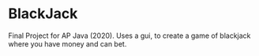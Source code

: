 # BlackJack
Final Project for AP Java (2020). Uses a gui, to create a game of blackjack where you have money and can bet.
